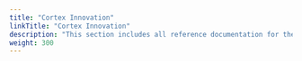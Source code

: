 ```yaml
---
title: "Cortex Innovation"
linkTitle: "Cortex Innovation"
description: "This section includes all reference documentation for the logs generated by the Cortex Innovation platform."
weight: 300
---
```

